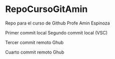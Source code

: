 # RepoCursoGitAmin
Repo para el curso de Github Profe Amin Espinoza

Primer commit local 
Segundo commit local (VSC)

Tercer commit remoto Ghub

Cuarto commit remoto Ghub
